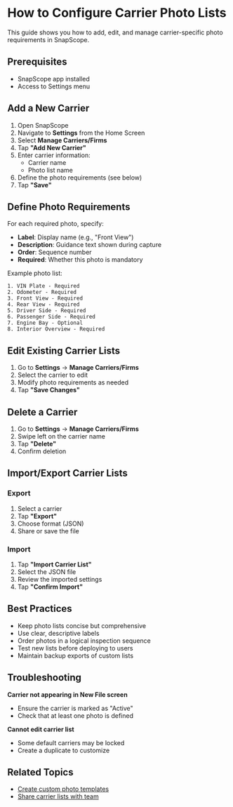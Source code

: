 # How to Configure Carrier Photo Lists

This guide shows you how to add, edit, and manage carrier-specific photo requirements in SnapScope.

## Prerequisites

- SnapScope app installed
- Access to Settings menu

## Add a New Carrier

1. Open SnapScope
2. Navigate to **Settings** from the Home Screen
3. Select **Manage Carriers/Firms**
4. Tap **"Add New Carrier"**
5. Enter carrier information:
   - Carrier name
   - Photo list name
6. Define the photo requirements (see below)
7. Tap **"Save"**

## Define Photo Requirements

For each required photo, specify:

- **Label**: Display name (e.g., "Front View")
- **Description**: Guidance text shown during capture
- **Order**: Sequence number
- **Required**: Whether this photo is mandatory

Example photo list:
```
1. VIN Plate - Required
2. Odometer - Required
3. Front View - Required
4. Rear View - Required
5. Driver Side - Required
6. Passenger Side - Required
7. Engine Bay - Optional
8. Interior Overview - Required
```

## Edit Existing Carrier Lists

1. Go to **Settings** → **Manage Carriers/Firms**
2. Select the carrier to edit
3. Modify photo requirements as needed
4. Tap **"Save Changes"**

## Delete a Carrier

1. Go to **Settings** → **Manage Carriers/Firms**
2. Swipe left on the carrier name
3. Tap **"Delete"**
4. Confirm deletion

## Import/Export Carrier Lists

### Export
1. Select a carrier
2. Tap **"Export"** 
3. Choose format (JSON)
4. Share or save the file

### Import
1. Tap **"Import Carrier List"**
2. Select the JSON file
3. Review the imported settings
4. Tap **"Confirm Import"**

## Best Practices

- Keep photo lists concise but comprehensive
- Use clear, descriptive labels
- Order photos in a logical inspection sequence
- Test new lists before deploying to users
- Maintain backup exports of custom lists

## Troubleshooting

**Carrier not appearing in New File screen**
- Ensure the carrier is marked as "Active"
- Check that at least one photo is defined

**Cannot edit carrier list**
- Some default carriers may be locked
- Create a duplicate to customize

## Related Topics

- [Create custom photo templates](./create-photo-templates.md)
- [Share carrier lists with team](./share-configurations.md)